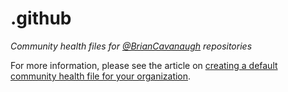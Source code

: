 # .github

*Community health files for [@BrianCavanaugh](https://github.com/briancavanaugh) repositories*

For more information, please see the article on
[creating a default community health file for your organization](https://help.github.com/en/articles/creating-a-default-community-health-file-for-your-organization).
